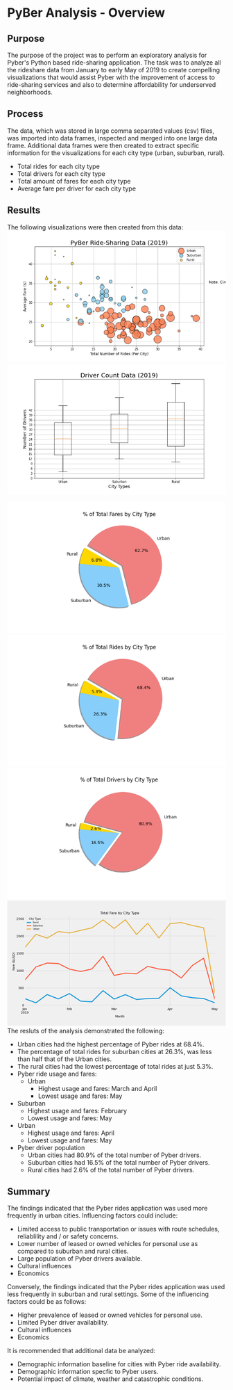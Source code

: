 # PyBer Analysis - Overview
## Purpose 
The purpose of the project was to perform an exploratory analysis for Pyber's Python based ride-sharing application. The task was to analyze all the rideshare data from January to early May of 2019 to create compelling visualizations that would assist Pyber with the improvement of access to ride-sharing services and also to determine affordability for underserved neighborhoods. 

## Process
The data, which was stored in large comma separated values (csv) files, was imported into data frames, inspected and merged into one large data frame. Additional data frames were then created to extract specific information for the visualizations for each city type (urban, suburban, rural). 
- Total rides for each city type
- Total drivers for each city type
- Total amount of fares for each city type
- Average fare per driver for each city type

## Results
The following visualizations were then created from this data:
![Fig1Total_Number_of_Rides_per_City](https://github.com/LleeMcD/PyBer_Analysis/blob/main/analysis/Fig1.png)
![Fig2Driver_Count_by_City_Type](https://github.com/LleeMcD/PyBer_Analysis/blob/main/analysis/Fig2.png)

![Fig5Total_Fares_by_City_Type](https://github.com/LleeMcD/PyBer_Analysis/blob/main/analysis/Fig5.png)
![Fig6Total_Rides_by_City_Type](https://github.com/LleeMcD/PyBer_Analysis/blob/main/analysis/Fig6.png)
![Fig7Percentage_Total_Drivers_by_City_Type](https://github.com/LleeMcD/PyBer_Analysis/blob/main/analysis/Fig7.png)
![Fig8-Pyber_Challenge](https://github.com/LleeMcD/PyBer_Analysis/blob/main/analysis/Fig8_PyBer_Challenge.png)
The resluts of the analysis demonstrated the following:
- Urban cities had the highest percentage of Pyber rides at 68.4%.
- The percentage of total rides for suburban cities at 26.3%, was less than half that of the Urban cities.
- The rural cities had the lowest percentage of total rides at just 5.3%.
- Pyber ride usage and fares:
  - Urban
    - Highest usage and fares: March and April
    - Lowest usage and fares: May
 - Suburban
    - Highest usage and fares: February
    - Lowest usage and fares: May     
  - Urban
    - Highest usage and fares: April
    - Lowest usage and fares: May  
- Pyber driver population
  - Urban cities had 80.9% of the total number of Pyber drivers.
  - Suburban cities had 16.5% of the total number of Pyber drivers.
  - Rural cities had 2.6% of the total number of Pyber drivers.
## Summary
The findings indicated that the Pyber rides application was used more frequently in urban cities. 
Influencing factors could include:
- Limited access to public transportation or issues with route schedules, reliablility and / or safety concerns. 
- Lower number of leased or owned vehicles for personal use as compared to suburban and rural cities.
- Large population of Pyber drivers available.
- Cultural influences
- Economics

Conversely, the findings indicated that the Pyber rides application was used less frequently in suburban and rural settings. Some of the influencing factors could be as follows:
- Higher prevalence of leased or owned vehicles for personal use.
- Limited Pyber driver availability.
- Cultural influences
- Economics

It is recommended that additional data be analyzed:
- Demographic information baseline for cities with Pyber ride availability.
- Demographic information specfic to Pyber users.
- Potential impact of climate, weather and catastrophic conditions.





